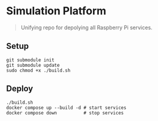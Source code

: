 # Simulation Platform

> Unifying repo for depolying all Raspberry Pi services.

## Setup
```shell
git submodule init
git submodule update
sudo chmod +x ./build.sh
```

## Deploy

```shell
./build.sh
docker compose up --build -d # start services
docker compose down          # stop services
```

